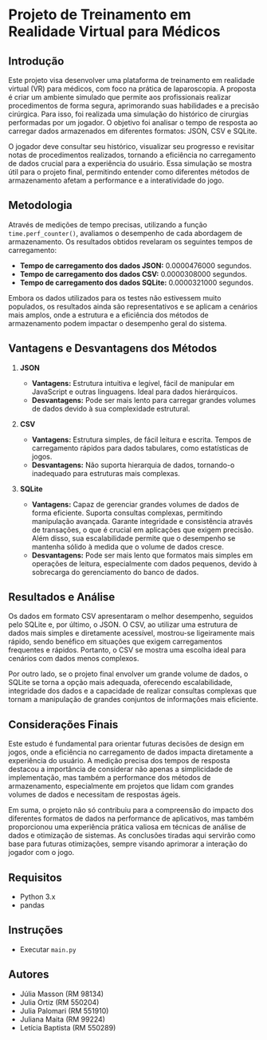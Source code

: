 # Projeto de Treinamento em Realidade Virtual para Médicos

## Introdução
Este projeto visa desenvolver uma plataforma de treinamento em realidade virtual (VR) para médicos, com foco na prática de laparoscopia. A proposta é criar um ambiente simulado que permite aos profissionais realizar procedimentos de forma segura, aprimorando suas habilidades e a precisão cirúrgica. Para isso, foi realizada uma simulação do histórico de cirurgias performadas por um jogador. O objetivo foi analisar o tempo de resposta ao carregar dados armazenados em diferentes formatos: JSON, CSV e SQLite.

O jogador deve consultar seu histórico, visualizar seu progresso e revisitar notas de procedimentos realizados, tornando a eficiência no carregamento de dados crucial para a experiência do usuário. Essa simulação se mostra útil para o projeto final, permitindo entender como diferentes métodos de armazenamento afetam a performance e a interatividade do jogo.

## Metodologia
Através de medições de tempo precisas, utilizando a função `time.perf_counter()`, avaliamos o desempenho de cada abordagem de armazenamento. Os resultados obtidos revelaram os seguintes tempos de carregamento:
- **Tempo de carregamento dos dados JSON:** 0.0000476000 segundos.
- **Tempo de carregamento dos dados CSV:** 0.0000308000 segundos.
- **Tempo de carregamento dos dados SQLite:** 0.0000321000 segundos.

Embora os dados utilizados para os testes não estivessem muito populados, os resultados ainda são representativos e se aplicam a cenários mais amplos, onde a estrutura e a eficiência dos métodos de armazenamento podem impactar o desempenho geral do sistema.

## Vantagens e Desvantagens dos Métodos

1. **JSON**
   - **Vantagens:** Estrutura intuitiva e legível, fácil de manipular em JavaScript e outras linguagens. Ideal para dados hierárquicos.
   - **Desvantagens:** Pode ser mais lento para carregar grandes volumes de dados devido à sua complexidade estrutural.

2. **CSV**
   - **Vantagens:** Estrutura simples, de fácil leitura e escrita. Tempos de carregamento rápidos para dados tabulares, como estatísticas de jogos.
   - **Desvantagens:** Não suporta hierarquia de dados, tornando-o inadequado para estruturas mais complexas.

3. **SQLite**
   - **Vantagens:** Capaz de gerenciar grandes volumes de dados de forma eficiente. Suporta consultas complexas, permitindo manipulação avançada. Garante integridade e consistência através de transações, o que é crucial em aplicações que exigem precisão. Além disso, sua escalabilidade permite que o desempenho se mantenha sólido à medida que o volume de dados cresce.
   - **Desvantagens:** Pode ser mais lento que formatos mais simples em operações de leitura, especialmente com dados pequenos, devido à sobrecarga do gerenciamento do banco de dados.

## Resultados e Análise
Os dados em formato CSV apresentaram o melhor desempenho, seguidos pelo SQLite e, por último, o JSON. O CSV, ao utilizar uma estrutura de dados mais simples e diretamente acessível, mostrou-se ligeiramente mais rápido, sendo benéfico em situações que exigem carregamentos frequentes e rápidos. Portanto, o CSV se mostra uma escolha ideal para cenários com dados menos complexos.

Por outro lado, se o projeto final envolver um grande volume de dados, o SQLite se torna a opção mais adequada, oferecendo escalabilidade, integridade dos dados e a capacidade de realizar consultas complexas que tornam a manipulação de grandes conjuntos de informações mais eficiente.

## Considerações Finais
Este estudo é fundamental para orientar futuras decisões de design em jogos, onde a eficiência no carregamento de dados impacta diretamente a experiência do usuário. A medição precisa dos tempos de resposta destacou a importância de considerar não apenas a simplicidade de implementação, mas também a performance dos métodos de armazenamento, especialmente em projetos que lidam com grandes volumes de dados e necessitam de respostas ágeis.

Em suma, o projeto não só contribuiu para a compreensão do impacto dos diferentes formatos de dados na performance de aplicativos, mas também proporcionou uma experiência prática valiosa em técnicas de análise de dados e otimização de sistemas. As conclusões tiradas aqui servirão como base para futuras otimizações, sempre visando aprimorar a interação do jogador com o jogo.

## Requisitos
- Python 3.x
- pandas

## Instruções
- Executar `main.py`

## Autores
- Júlia Masson (RM 98134)
- Julia Ortiz (RM 550204)
- Julia Palomari (RM 551910)
- Juliana Maita (RM 99224)
- Letícia Baptista (RM 550289)
